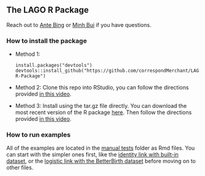## The LAGO R Package

Reach out to [Ante Bing](mailto:abing@bu.edu) or [Minh Bui](mailto:minhb@bu.edu) if you have questions.


### How to install the package 
- Method 1:
  ```
  install.packages("devtools")
  devtools::install_github("https://github.com/correspondMerchant/LAGO-R-Package")
  ```

- Method 2: Clone this repo into RStudio, you can follow the directions provided [in this video](https://www.youtube.com/watch?v=NInwldFZgwA&t=275s).

- Method 3: Install using the tar.gz file directly. You can download the most recent version of the R package [here]().
  Then follow the directions provided [in this video](https://youtu.be/b6gp95C7j2U?si=7aMpdXzX4D32-m2O).

### How to run examples
  All of the examples are located in the [manual tests](https://github.com/correspondMerchant/LAGO-R-Package/tree/main/manual_tests) folder as Rmd files.
  You can start with the simpler ones first, like the [identity link with built-in dataset](https://github.com/correspondMerchant/LAGO-R-Package/blob/main/manual_tests/test_rec_int_for_cts_identity.Rmd), or the [logistic link with the BetterBirth dataset](https://github.com/correspondMerchant/LAGO-R-Package/blob/main/manual_tests/test_rec_int_for_BB_data.Rmd) before moving on to other files.
